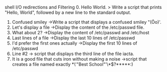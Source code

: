 shell I/O redirections and Filtering
0. Hello World. > Write a script that prints "Hello, World", followed by a new line to the standard output.
1. Confused smiley ->Write a script that displays a confused smiley "(Ôo)'.
2. Let's display a file ->Display the content of the /etc/passwd file.
3. What about 2? ->Display the content of /etc/passwd and /etc/host
4. Last lines of a file ->Display the last 10 lines of /etc/passwd
5. I'd prefer the first ones actually ->Display the first 10 lines of /etc/passwd
6. Line #2 -> script that displays the third line of the file iacta.
7. It is a good file that cuts iron without making a noise ->script that creates a file named exactly \*\\'"Best School"\'\\*$\?\*\*\*\*\*:)

